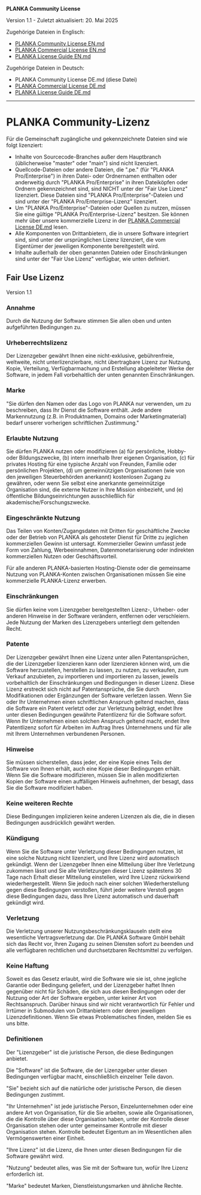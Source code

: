 **PLANKA Community License**

Version 1.1 - Zuletzt aktualisiert: 20. Mai 2025

Zugehörige Dateien in Englisch:

- [PLANKA Community License EN.md](https://github.com/plankanban/planka/blob/master/LICENSES/PLANKA%20Community%20License%20EN.md)
- [PLANKA Commercial License EN.md](https://github.com/plankanban/planka/blob/master/LICENSES/PLANKA%20Commercial%20License%20EN.md)
- [PLANKA License Guide EN.md](https://github.com/plankanban/planka/blob/master/LICENSES/PLANKA%20License%20Guide%20EN.md)

Zugehörige Dateien in Deutsch:

- PLANKA Community License DE.md (diese Datei)
- [PLANKA Commercial License DE.md](https://github.com/plankanban/planka/blob/master/LICENSES/PLANKA%20Commercial%20License%20DE.md)
- [PLANKA License Guide DE.md](https://github.com/plankanban/planka/blob/master/LICENSES/PLANKA%20License%20Guide%20DE.md)

---

# PLANKA Community-Lizenz

Für die Gemeinschaft zugängliche und gekennzeichnete Dateien sind wie folgt lizenziert:

- Inhalte von Sourcecode-Branches außer dem Hauptbranch (üblicherweise "master" oder "main") sind nicht lizenziert.
- Quellcode-Dateien oder andere Dateien, die ".pe." (für "PLANKA Pro/Enterprise") in ihren Datei- oder Ordnernamen enthalten oder anderweitig durch "PLANKA Pro/Enterprise" in ihren Dateiköpfen oder Ordnern gekennzeichnet sind, sind NICHT unter der "Fair Use Lizenz" lizenziert. Diese Dateien sind "PLANKA Pro/Enterprise"-Dateien und sind unter der "PLANKA Pro/Enterprise-Lizenz" lizenziert.
- Um "PLANKA Pro/Enterprise"-Dateien oder Quellen zu nutzen, müssen Sie eine gültige "PLANKA Pro/Enterprise-Lizenz" besitzen. Sie können mehr über unsere kommerzielle Lizenz in der [PLANKA Commercial License DE.md](https://github.com/plankanban/planka/blob/master/LICENSES/PLANKA%20Commercial%20License%20DE.md) lesen.
- Alle Komponenten von Drittanbietern, die in unsere Software integriert sind, sind unter der ursprünglichen Lizenz lizenziert, die vom Eigentümer der jeweiligen Komponente bereitgestellt wird.
- Inhalte außerhalb der oben genannten Dateien oder Einschränkungen sind unter der "Fair Use Lizenz" verfügbar, wie unten definiert.

## Fair Use Lizenz

Version 1.1

### Annahme

Durch die Nutzung der Software stimmen Sie allen oben und unten aufgeführten Bedingungen zu.

### Urheberrechtslizenz

Der Lizenzgeber gewährt Ihnen eine nicht-exklusive, gebührenfreie, weltweite, nicht unterlizenzierbare, nicht übertragbare Lizenz zur Nutzung, Kopie, Verteilung, Verfügbarmachung und Erstellung abgeleiteter Werke der Software, in jedem Fall vorbehaltlich der unten genannten Einschränkungen.

### Marke

"Sie dürfen den Namen oder das Logo von PLANKA nur verwenden, um zu beschreiben, dass Ihr Dienst die Software enthält. Jede andere Markennutzung (z.B. in Produktnamen, Domains oder Marketingmaterial) bedarf unserer vorherigen schriftlichen Zustimmung."

### Erlaubte Nutzung

Sie dürfen PLANKA nutzen oder modifizieren (a) für persönliche, Hobby- oder Bildungszwecke, (b) intern innerhalb Ihrer eigenen Organisation, (c) für privates Hosting für eine typische Anzahl von Freunden, Familie oder persönlichen Projekten, (d) um gemeinnützigen Organisationen (wie von den jeweiligen Steuerbehörden anerkannt) kostenlosen Zugang zu gewähren, oder wenn Sie selbst eine anerkannte gemeinnützige Organisation sind, die externe Nutzer in Ihre Mission einbezieht, und (e) öffentliche Bildungseinrichtungen ausschließlich für akademische/Forschungszwecke.

### Eingeschränkte Nutzung

Das Teilen von Konten/Zugangsdaten mit Dritten für geschäftliche Zwecke oder der Betrieb von PLANKA als gehosteter Dienst für Dritte zu jeglichen kommerziellen Gewinn ist untersagt. Kommerzieller Gewinn umfasst jede Form von Zahlung, Werbeeinnahmen, Datenmonetarisierung oder indirekten kommerziellen Nutzen oder Geschäftsvorteil.

Für alle anderen PLANKA-basierten Hosting-Dienste oder die gemeinsame Nutzung von PLANKA-Konten zwischen Organisationen müssen Sie eine kommerzielle PLANKA-Lizenz erwerben.

### Einschränkungen

Sie dürfen keine vom Lizenzgeber bereitgestellten Lizenz-, Urheber- oder anderen Hinweise in der Software verändern, entfernen oder verschleiern. Jede Nutzung der Marken des Lizenzgebers unterliegt dem geltenden Recht.

### Patente

Der Lizenzgeber gewährt Ihnen eine Lizenz unter allen Patentansprüchen, die der Lizenzgeber lizenzieren kann oder lizenzieren können wird, um die Software herzustellen, herstellen zu lassen, zu nutzen, zu verkaufen, zum Verkauf anzubieten, zu importieren und importieren zu lassen, jeweils vorbehaltlich der Einschränkungen und Bedingungen in dieser Lizenz. Diese Lizenz erstreckt sich nicht auf Patentansprüche, die Sie durch Modifikationen oder Ergänzungen der Software verletzen lassen. Wenn Sie oder Ihr Unternehmen einen schriftlichen Anspruch geltend machen, dass die Software ein Patent verletzt oder zur Verletzung beiträgt, endet Ihre unter diesen Bedingungen gewährte Patentlizenz für die Software sofort. Wenn Ihr Unternehmen einen solchen Anspruch geltend macht, endet Ihre Patentlizenz sofort für Arbeiten im Auftrag Ihres Unternehmens und für alle mit Ihrem Unternehmen verbundenen Personen.

### Hinweise

Sie müssen sicherstellen, dass jeder, der eine Kopie eines Teils der Software von Ihnen erhält, auch eine Kopie dieser Bedingungen erhält. Wenn Sie die Software modifizieren, müssen Sie in allen modifizierten Kopien der Software einen auffälligen Hinweis aufnehmen, der besagt, dass Sie die Software modifiziert haben.

### Keine weiteren Rechte

Diese Bedingungen implizieren keine anderen Lizenzen als die, die in diesen Bedingungen ausdrücklich gewährt werden.

### Kündigung

Wenn Sie die Software unter Verletzung dieser Bedingungen nutzen, ist eine solche Nutzung nicht lizenziert, und Ihre Lizenz wird automatisch gekündigt. Wenn der Lizenzgeber Ihnen eine Mitteilung über Ihre Verletzung zukommen lässt und Sie alle Verletzungen dieser Lizenz spätestens 30 Tage nach Erhalt dieser Mitteilung einstellen, wird Ihre Lizenz rückwirkend wiederhergestellt. Wenn Sie jedoch nach einer solchen Wiederherstellung gegen diese Bedingungen verstoßen, führt jeder weitere Verstoß gegen diese Bedingungen dazu, dass Ihre Lizenz automatisch und dauerhaft gekündigt wird.

### Verletzung

Die Verletzung unserer Nutzungsbeschränkungsklauseln stellt eine wesentliche Vertragsverletzung dar. Die PLANKA Software GmbH behält sich das Recht vor, Ihren Zugang zu seinen Diensten sofort zu beenden und alle verfügbaren rechtlichen und durchsetzbaren Rechtsmittel zu verfolgen.

### Keine Haftung

Soweit es das Gesetz erlaubt, wird die Software wie sie ist, ohne jegliche Garantie oder Bedingung geliefert, und der Lizenzgeber haftet Ihnen gegenüber nicht für Schäden, die sich aus diesen Bedingungen oder der Nutzung oder Art der Software ergeben, unter keiner Art von Rechtsanspruch. Darüber hinaus sind wir nicht verantwortlich für Fehler und Irrtümer in Submodulen von Drittanbietern oder deren jeweiligen Lizenzdefinitionen. Wenn Sie etwas Problematisches finden, melden Sie es uns bitte.

### Definitionen

Der "Lizenzgeber" ist die juristische Person, die diese Bedingungen anbietet.

Die "Software" ist die Software, die der Lizenzgeber unter diesen Bedingungen verfügbar macht, einschließlich einzelner Teile davon.

"Sie" bezieht sich auf die natürliche oder juristische Person, die diesen Bedingungen zustimmt.

"Ihr Unternehmen" ist jede juristische Person, Einzelunternehmen oder eine andere Art von Organisation, für die Sie arbeiten, sowie alle Organisationen, die die Kontrolle über diese Organisation haben, unter der Kontrolle dieser Organisation stehen oder unter gemeinsamer Kontrolle mit dieser Organisation stehen. Kontrolle bedeutet Eigentum an im Wesentlichen allen Vermögenswerten einer Einheit.

"Ihre Lizenz" ist die Lizenz, die Ihnen unter diesen Bedingungen für die Software gewährt wird.

"Nutzung" bedeutet alles, was Sie mit der Software tun, wofür Ihre Lizenz erforderlich ist.

"Marke" bedeutet Marken, Dienstleistungsmarken und ähnliche Rechte.
